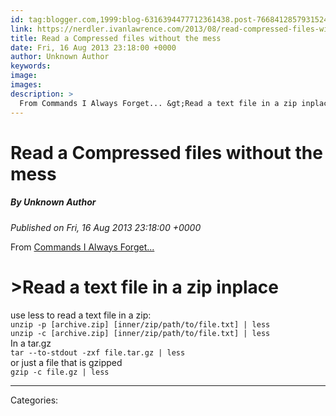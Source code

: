 ```yaml
---
id: tag:blogger.com,1999:blog-6316394477712361438.post-766841285793152476
link: https://nerdler.ivanlawrence.com/2013/08/read-compressed-files-without-mess.html
title: Read a Compressed files without the mess
date: Fri, 16 Aug 2013 23:18:00 +0000
author: Unknown Author
keywords: 
image: 
images: 
description: >
  From Commands I Always Forget... &gt;Read a text file in a zip inplace use less to read a text file in a zip: unzip -p [archive.zip] [inner/zip/path/to/file.txt] | less unzip -c [archive.zip] [inner/zip/path/to/file.txt] | less In a tar.gz tar --to-stdout -zxf file.tar.gz | less or just a file that is gzipped gzip -c file.gz | less
---
```

# Read a Compressed files without the mess
##### By Unknown Author
_Published on Fri, 16 Aug 2013 23:18:00 +0000_

From [Commands I Always Forget...](http://nerdler.blogspot.com/2013/07/commands-i-always-forget.html)

\>Read a text file in a zip inplace
===================================

  
use less to read a text file in a zip:  
`unzip -p [archive.zip] [inner/zip/path/to/file.txt] | less`  
`unzip -c [archive.zip] [inner/zip/path/to/file.txt] | less`  
In a tar.gz  
`tar --to-stdout -zxf file.tar.gz | less`  
or just a file that is gzipped  
`gzip -c file.gz | less`

---
Categories: 